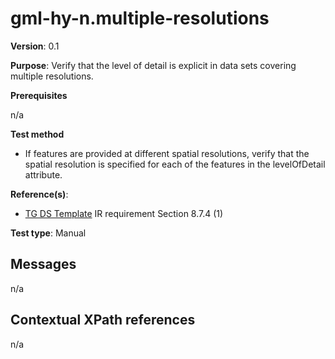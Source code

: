 # gml-hy-n.multiple-resolutions

**Version**: 0.1

**Purpose**: Verify that the level of detail is explicit in data sets covering multiple resolutions.

**Prerequisites**

n/a

**Test method**

* If features are provided at different spatial resolutions, verify that the spatial resolution is specified for each of the features in the levelOfDetail attribute.

**Reference(s)**: 

* [TG DS Template](README.md#ref_TG_DS_tmpl) IR requirement Section 8.7.4 (1)

**Test type**: Manual

## Messages

n/a

## Contextual XPath references

n/a